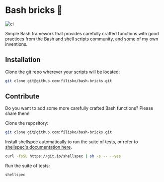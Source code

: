 # Bash bricks 🧱

![ci](https://github.com/filisko/bash-bricks/actions/workflows/main.yml/badge.svg)

Simple Bash framework that provides carefully crafted functions with good practices from the Bash and shell scripts community, and some of my own inventions.

## Installation

Clone the git repo wherever your scripts will be located:

```sh
git clone git@github.com:filisko/bash-bricks.git
```

## Contribute

Do you want to add some more carefully crafted Bash functions? Please share them!

Clone the repository:

```sh
git clone git@github.com:filisko/bash-bricks.git
```

Install shellspec automatically to run the suite of tests, or refer to [shellspec's documentation here](https://github.com/shellspec/shellspec).
```sh
curl -fsSL https://git.io/shellspec | sh -s -- --yes
```

Run the suite of tests:
```sh
shellspec
```


